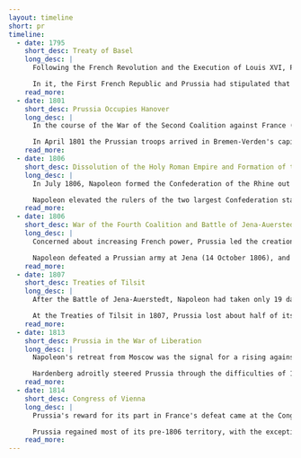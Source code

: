 ```yaml
---
layout: timeline
short: pr
timeline:
  - date: 1795
    short_desc: Treaty of Basel
    long_desc: |
      Following the French Revolution and the Execution of Louis XVI, Prussia declared war on the French First Republic. When Prussian troops attempted to invade France, they were beaten back and the Treaty of Basel (1795) ended the War of the First Coalition.

      In it, the First French Republic and Prussia had stipulated that the latter would ensure the Holy Roman Empire's neutrality in all the latter's territories north of the demarcation line of the River Main, including the British continental dominions of the Electorate of Hanover and the Duchies of Bremen-Verden.
    read_more:
  - date: 1801
    short_desc: Prussia Occupies Hanover
    long_desc: |
      In the course of the War of the Second Coalition against France (1799–1802), Napoleon Bonaparte urged Prussia to occupy Hanover. In 1801, 24,000 Prussian soldiers invaded, surprising Hanover, which surrendered without a fight.

      In April 1801 the Prussian troops arrived in Bremen-Verden's capital Stade and stayed there until October that year.
    read_more:
  - date: 1806
    short_desc: Dissolution of the Holy Roman Empire and Formation of the Confederation of the Rhine
    long_desc: |
      In July 1806, Napoleon formed the Confederation of the Rhine out of the many small German states which constituted the Rhineland and most other western parts of Germany. He amalgamated many of the smaller states into larger electorates, duchies, and kingdoms to make the governance of non-Prussian Germany smoother.

      Napoleon elevated the rulers of the two largest Confederation states, Saxony and Bavaria, to the status of kings.
    read_more:
  - date: 1806
    short_desc: War of the Fourth Coalition and Battle of Jena-Auerstedt
    long_desc: |
      Concerned about increasing French power, Prussia led the creation of the Fourth Coalition, which resumed war in October 1806. On October 8, 1806, Napoleon unleashed all the French forces east of the Rhine into Prussia.

      Napoleon defeated a Prussian army at Jena (14 October 1806), and Davout defeated another at Auerstädt on the same day.
    read_more:
  - date: 1807
    short_desc: Treaties of Tilsit
    long_desc: |
      After the Battle of Jena-Auerstedt, Napoleon had taken only 19 days from beginning his attack on Prussia to knock it out of the war with the capture of Berlin and the destruction of its principal armies.

      At the Treaties of Tilsit in 1807, Prussia lost about half of its territory, and the remainder of the kingdom was occupied by French troops.
    read_more:
  - date: 1813
    short_desc: Prussia in the War of Liberation
    long_desc: |
      Napoleon's retreat from Moscow was the signal for a rising against the French. The Prussian army, with Gebhard Leberecht von Blücher and August Neidhardt von Gneisenau as its leaders, took a major part in the Battle of Leipzig, in the campaign of 1814 in France, and in the Battle of Waterloo in 1815.

      Hardenberg adroitly steered Prussia through the difficulties of 1812, when Prussia and Austria, in enforced alliance with France, participated in Napoleon’s attack on Russia.
    read_more:
  - date: 1814
    short_desc: Congress of Vienna
    long_desc: |
      Prussia's reward for its part in France's defeat came at the Congress of Vienna (1814-1815). The objective of the Congress was to provide a long-term peace plan for Europe by settling critical issues arising from the French Revolutionary Wars and the Napoleonic Wars through negotiation.

      Prussia regained most of its pre-1806 territory, with the exception of part of the territory annexed in the Second and Third Partitions of Poland, which became Congress Poland under Russian rule. As compensation it picked up some new territory, including 40% of the Kingdom of Saxony and much of Westphalia and the Rhineland.
    read_more:
---
```

